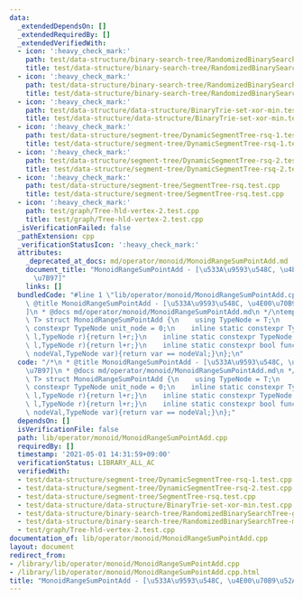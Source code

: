 ```yaml
---
data:
  _extendedDependsOn: []
  _extendedRequiredBy: []
  _extendedVerifiedWith:
  - icon: ':heavy_check_mark:'
    path: test/data-structure/binary-search-tree/RandomizedBinarySearchTree-get.test.cpp
    title: test/data-structure/binary-search-tree/RandomizedBinarySearchTree-get.test.cpp
  - icon: ':heavy_check_mark:'
    path: test/data-structure/binary-search-tree/RandomizedBinarySearchTree-med.test.cpp
    title: test/data-structure/binary-search-tree/RandomizedBinarySearchTree-med.test.cpp
  - icon: ':heavy_check_mark:'
    path: test/data-structure/data-structure/BinaryTrie-set-xor-min.test.cpp
    title: test/data-structure/data-structure/BinaryTrie-set-xor-min.test.cpp
  - icon: ':heavy_check_mark:'
    path: test/data-structure/segment-tree/DynamicSegmentTree-rsq-1.test.cpp
    title: test/data-structure/segment-tree/DynamicSegmentTree-rsq-1.test.cpp
  - icon: ':heavy_check_mark:'
    path: test/data-structure/segment-tree/DynamicSegmentTree-rsq-2.test.cpp
    title: test/data-structure/segment-tree/DynamicSegmentTree-rsq-2.test.cpp
  - icon: ':heavy_check_mark:'
    path: test/data-structure/segment-tree/SegmentTree-rsq.test.cpp
    title: test/data-structure/segment-tree/SegmentTree-rsq.test.cpp
  - icon: ':heavy_check_mark:'
    path: test/graph/Tree-hld-vertex-2.test.cpp
    title: test/graph/Tree-hld-vertex-2.test.cpp
  _isVerificationFailed: false
  _pathExtension: cpp
  _verificationStatusIcon: ':heavy_check_mark:'
  attributes:
    _deprecated_at_docs: md/operator/monoid/MonoidRangeSumPointAdd.md
    document_title: "MonoidRangeSumPointAdd - [\u533A\u9593\u548C, \u4E00\u70B9\u52A0\
      \u7B97]"
    links: []
  bundledCode: "#line 1 \"lib/operator/monoid/MonoidRangeSumPointAdd.cpp\"\n/*\n *\
    \ @title MonoidRangeSumPointAdd - [\u533A\u9593\u548C, \u4E00\u70B9\u52A0\u7B97\
    ]\n * @docs md/operator/monoid/MonoidRangeSumPointAdd.md\n */\ntemplate<class\
    \ T> struct MonoidRangeSumPointAdd {\n    using TypeNode = T;\n    inline static\
    \ constexpr TypeNode unit_node = 0;\n    inline static constexpr TypeNode func_fold(TypeNode\
    \ l,TypeNode r){return l+r;}\n    inline static constexpr TypeNode func_operate(TypeNode\
    \ l,TypeNode r){return l+r;}\n    inline static constexpr bool func_check(TypeNode\
    \ nodeVal,TypeNode var){return var == nodeVal;}\n};\n"
  code: "/*\n * @title MonoidRangeSumPointAdd - [\u533A\u9593\u548C, \u4E00\u70B9\u52A0\
    \u7B97]\n * @docs md/operator/monoid/MonoidRangeSumPointAdd.md\n */\ntemplate<class\
    \ T> struct MonoidRangeSumPointAdd {\n    using TypeNode = T;\n    inline static\
    \ constexpr TypeNode unit_node = 0;\n    inline static constexpr TypeNode func_fold(TypeNode\
    \ l,TypeNode r){return l+r;}\n    inline static constexpr TypeNode func_operate(TypeNode\
    \ l,TypeNode r){return l+r;}\n    inline static constexpr bool func_check(TypeNode\
    \ nodeVal,TypeNode var){return var == nodeVal;}\n};"
  dependsOn: []
  isVerificationFile: false
  path: lib/operator/monoid/MonoidRangeSumPointAdd.cpp
  requiredBy: []
  timestamp: '2021-05-01 14:31:59+09:00'
  verificationStatus: LIBRARY_ALL_AC
  verifiedWith:
  - test/data-structure/segment-tree/DynamicSegmentTree-rsq-1.test.cpp
  - test/data-structure/segment-tree/DynamicSegmentTree-rsq-2.test.cpp
  - test/data-structure/segment-tree/SegmentTree-rsq.test.cpp
  - test/data-structure/data-structure/BinaryTrie-set-xor-min.test.cpp
  - test/data-structure/binary-search-tree/RandomizedBinarySearchTree-get.test.cpp
  - test/data-structure/binary-search-tree/RandomizedBinarySearchTree-med.test.cpp
  - test/graph/Tree-hld-vertex-2.test.cpp
documentation_of: lib/operator/monoid/MonoidRangeSumPointAdd.cpp
layout: document
redirect_from:
- /library/lib/operator/monoid/MonoidRangeSumPointAdd.cpp
- /library/lib/operator/monoid/MonoidRangeSumPointAdd.cpp.html
title: "MonoidRangeSumPointAdd - [\u533A\u9593\u548C, \u4E00\u70B9\u52A0\u7B97]"
---
```

